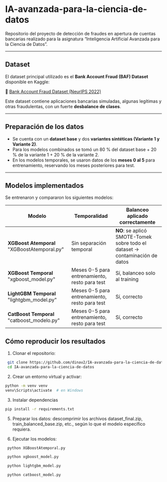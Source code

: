 # IA-avanzada-para-la-ciencia-de-datos

Repositorio del proyecto de detección de fraudes en apertura de cuentas bancarias realizado para la asignatura “Inteligencia Artificial Avanzada para la Ciencia de Datos”.

---

## Dataset

El dataset principal utilizado es el **Bank Account Fraud (BAF) Dataset** disponible en Kaggle:

🔗 [Bank Account Fraud Dataset (NeurIPS 2022)](https://www.kaggle.com/datasets/sgpjesus/bank-account-fraud-dataset-neurips-2022)

Este dataset contiene aplicaciones bancarias simuladas, algunas legítimas y otras fraudulentas, con un fuerte **desbalance de clases**.

---
## Preparación de los datos

- Se cuenta con un **dataset base** y dos **variantes sintéticas (Variante 1 y Variante 2)**.  
- Para los modelos combinados se tomó un 80 % del dataset base + 20 % de la variante 1 + 20 % de la variante 2.  
- En los modelos temporales, se usaron datos de los **meses 0 al 5** para entrenamiento, reservando los meses posteriores para test.

---
## Modelos implementados

Se entrenaron y compararon los siguientes modelos:

| Modelo       | Temporalidad       | Balanceo aplicado correctamente |
|---------------|---------------------|-------------------------------|
| **XGBoost Atemporal** "XGBoostAtemporal.py" | Sin separación temporal | **NO**: se aplicó SMOTE-Tomek sobre todo el dataset → contaminación de datos |
| **XGBoost Temporal** "xgboost_model.py" | Meses 0-5 para entrenamiento, resto para test | Sí, balanceo solo al training |
| **LightGBM Temporal** "lightgbm_model.py" | Meses 0-5 para entrenamiento, resto para test | Sí, correcto |
| **CatBoost Temporal** "catboost_modelo.py" | Meses 0-5 para entrenamiento, resto para test | Sí, correcto |

## Cómo reproducir los resultados

1. Clonar el repositorio:

  ```bash
   git clone https://github.com/dinav2/IA-avanzada-para-la-ciencia-de-datos.git
   cd IA-avanzada-para-la-ciencia-de-datos
   ```
2. Crear un entorno virtual y activar:
   
  ```bash
  python -m venv venv
  venv\Scripts\activate  # en Windows

   ```
3. Instalar dependencias
  ```bash
  pip install -r requirements.txt

   ```
5. Preparar los datos: descomprimir los archivos dataset_final.zip, train_balanced_base.zip, etc., según lo que el modelo específico requiera.

6. Ejecutar los modelos:
 ```bash
  python XGBoostAtemporal.py

  python xgboost_model.py

  python lightgbm_model.py

  python catboost_model.py

   ```

